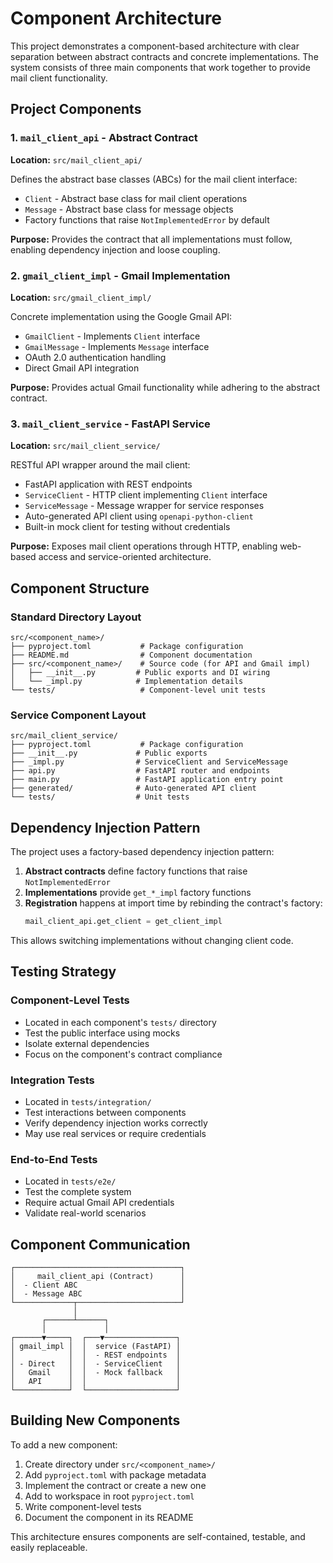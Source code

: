 # Component Architecture

This project demonstrates a component-based architecture with clear separation between abstract contracts and concrete implementations. The system consists of three main components that work together to provide mail client functionality.

## Project Components

### 1. `mail_client_api` - Abstract Contract
**Location:** `src/mail_client_api/`

Defines the abstract base classes (ABCs) for the mail client interface:
- `Client` - Abstract base class for mail client operations
- `Message` - Abstract base class for message objects
- Factory functions that raise `NotImplementedError` by default

**Purpose:** Provides the contract that all implementations must follow, enabling dependency injection and loose coupling.

### 2. `gmail_client_impl` - Gmail Implementation
**Location:** `src/gmail_client_impl/`

Concrete implementation using the Google Gmail API:
- `GmailClient` - Implements `Client` interface
- `GmailMessage` - Implements `Message` interface
- OAuth 2.0 authentication handling
- Direct Gmail API integration

**Purpose:** Provides actual Gmail functionality while adhering to the abstract contract.

### 3. `mail_client_service` - FastAPI Service
**Location:** `src/mail_client_service/`

RESTful API wrapper around the mail client:
- FastAPI application with REST endpoints
- `ServiceClient` - HTTP client implementing `Client` interface
- `ServiceMessage` - Message wrapper for service responses
- Auto-generated API client using `openapi-python-client`
- Built-in mock client for testing without credentials

**Purpose:** Exposes mail client operations through HTTP, enabling web-based access and service-oriented architecture.

## Component Structure

### Standard Directory Layout
```
src/<component_name>/
├── pyproject.toml           # Package configuration
├── README.md                # Component documentation
├── src/<component_name>/    # Source code (for API and Gmail impl)
│   ├── __init__.py         # Public exports and DI wiring
│   └── _impl.py            # Implementation details
└── tests/                   # Component-level unit tests
```

### Service Component Layout
```
src/mail_client_service/
├── pyproject.toml           # Package configuration
├── __init__.py             # Public exports
├── _impl.py                # ServiceClient and ServiceMessage
├── api.py                  # FastAPI router and endpoints
├── main.py                 # FastAPI application entry point
├── generated/              # Auto-generated API client
└── tests/                  # Unit tests
```

## Dependency Injection Pattern

The project uses a factory-based dependency injection pattern:

1. **Abstract contracts** define factory functions that raise `NotImplementedError`
2. **Implementations** provide `get_*_impl` factory functions
3. **Registration** happens at import time by rebinding the contract's factory:
   ```python
   mail_client_api.get_client = get_client_impl
   ```

This allows switching implementations without changing client code.

## Testing Strategy

### Component-Level Tests
- Located in each component's `tests/` directory
- Test the public interface using mocks
- Isolate external dependencies
- Focus on the component's contract compliance

### Integration Tests
- Located in `tests/integration/`
- Test interactions between components
- Verify dependency injection works correctly
- May use real services or require credentials

### End-to-End Tests
- Located in `tests/e2e/`
- Test the complete system
- Require actual Gmail API credentials
- Validate real-world scenarios

## Component Communication

```
┌─────────────────────────────────────┐
│     mail_client_api (Contract)      │
│  - Client ABC                       │
│  - Message ABC                      │
└─────────────┬───────────────────────┘
              │
       ┌──────┴──────┐
       │             │
┌──────▼─────┐  ┌───▼────────────────┐
│ gmail_impl │  │  service (FastAPI) │
│            │  │  - REST endpoints  │
│ - Direct   │  │  - ServiceClient   │
│   Gmail    │  │  - Mock fallback   │
│   API      │  │                    │
└────────────┘  └────────────────────┘
```

## Building New Components

To add a new component:

1. Create directory under `src/<component_name>/`
2. Add `pyproject.toml` with package metadata
3. Implement the contract or create a new one
4. Add to workspace in root `pyproject.toml`
5. Write component-level tests
6. Document the component in its README

This architecture ensures components are self-contained, testable, and easily replaceable.
